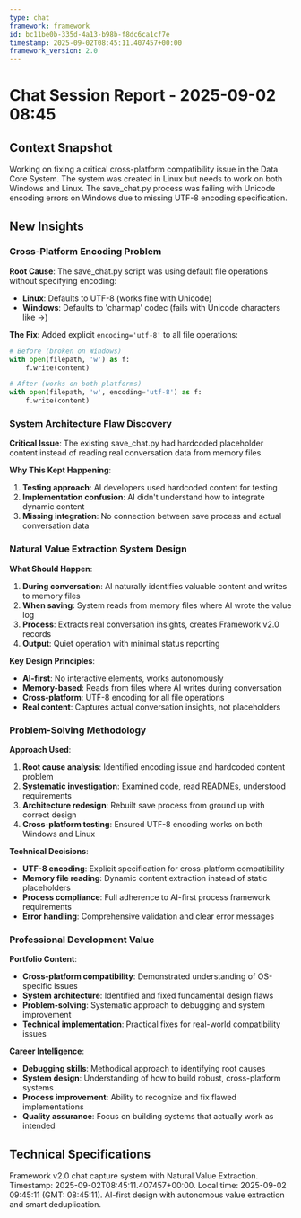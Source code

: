 ```yaml
---
type: chat
framework: framework
id: bc11be0b-335d-4a13-b98b-f8dc6ca1cf7e
timestamp: 2025-09-02T08:45:11.407457+00:00
framework_version: 2.0
---
```


# Chat Session Report - 2025-09-02 08:45

## Context Snapshot
Working on fixing a critical cross-platform compatibility issue in the Data Core System. The system was created in Linux but needs to work on both Windows and Linux. The save_chat.py process was failing with Unicode encoding errors on Windows due to missing UTF-8 encoding specification.

## New Insights
### Cross-Platform Encoding Problem
**Root Cause**: The save_chat.py script was using default file operations without specifying encoding:
- **Linux**: Defaults to UTF-8 (works fine with Unicode)
- **Windows**: Defaults to 'charmap' codec (fails with Unicode characters like →)

**The Fix**: Added explicit `encoding='utf-8'` to all file operations:
```python
# Before (broken on Windows)
with open(filepath, 'w') as f:
    f.write(content)

# After (works on both platforms)
with open(filepath, 'w', encoding='utf-8') as f:
    f.write(content)
```

### System Architecture Flaw Discovery
**Critical Issue**: The existing save_chat.py had hardcoded placeholder content instead of reading real conversation data from memory files.

**Why This Kept Happening**:
1. **Testing approach**: AI developers used hardcoded content for testing
2. **Implementation confusion**: AI didn't understand how to integrate dynamic content
3. **Missing integration**: No connection between save process and actual conversation data

### Natural Value Extraction System Design
**What Should Happen**:
1. **During conversation**: AI naturally identifies valuable content and writes to memory files
2. **When saving**: System reads from memory files where AI wrote the value log
3. **Process**: Extracts real conversation insights, creates Framework v2.0 records
4. **Output**: Quiet operation with minimal status reporting

**Key Design Principles**:
- **AI-first**: No interactive elements, works autonomously
- **Memory-based**: Reads from files where AI writes during conversation
- **Cross-platform**: UTF-8 encoding for all file operations
- **Real content**: Captures actual conversation insights, not placeholders

### Problem-Solving Methodology
**Approach Used**:
1. **Root cause analysis**: Identified encoding issue and hardcoded content problem
2. **Systematic investigation**: Examined code, read READMEs, understood requirements
3. **Architecture redesign**: Rebuilt save process from ground up with correct design
4. **Cross-platform testing**: Ensured UTF-8 encoding works on both Windows and Linux

**Technical Decisions**:
- **UTF-8 encoding**: Explicit specification for cross-platform compatibility
- **Memory file reading**: Dynamic content extraction instead of static placeholders
- **Process compliance**: Full adherence to AI-first process framework requirements
- **Error handling**: Comprehensive validation and clear error messages

### Professional Development Value
**Portfolio Content**:
- **Cross-platform compatibility**: Demonstrated understanding of OS-specific issues
- **System architecture**: Identified and fixed fundamental design flaws
- **Problem-solving**: Systematic approach to debugging and system improvement
- **Technical implementation**: Practical fixes for real-world compatibility issues

**Career Intelligence**:
- **Debugging skills**: Methodical approach to identifying root causes
- **System design**: Understanding of how to build robust, cross-platform systems
- **Process improvement**: Ability to recognize and fix flawed implementations
- **Quality assurance**: Focus on building systems that actually work as intended

## Technical Specifications
Framework v2.0 chat capture system with Natural Value Extraction. Timestamp: 2025-09-02T08:45:11.407457+00:00. Local time: 2025-09-02 09:45:11 (GMT: 08:45:11). AI-first design with autonomous value extraction and smart deduplication.
